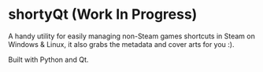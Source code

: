 # shortyQt (Work In Progress)

A handy utility for easily managing non-Steam games shortcuts in Steam on Windows & Linux, it also grabs the metadata and cover arts for you :).

Built with Python and Qt.